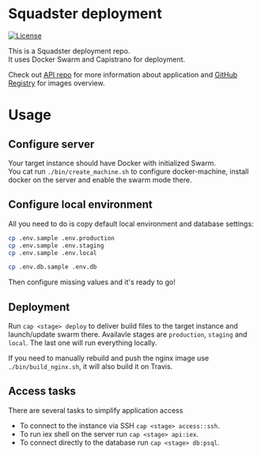 # Squadster deployment

[![License](https://img.shields.io/github/license/squadster/squadster-deployment.svg)](https://github.com/squadster/squadster-deployment/blob/master/LICENSE)
<!---
[![Site status](https://img.shields.io/website?down_color=red&down_message=Offline&up_color=green&up_message=Up&url=http%3A%2F%2Fsquadster.wtf)](https://squadster.wtf)
-->

This is a Squadster deployment repo.<br />
It uses Docker Swarm and Capistrano for deployment.

Check out [API repo](https://github.com/squadster/squadster-api) for more information about application and
[GitHub Registry](https://github.com/orgs/squadster/packages) for images overview.

# Usage

## Configure server

Your target instance should have Docker with initialized Swarm.<br />
You cat run `./bin/create_machine.sh` to configure docker-machine, install docker on the server and enable
the swarm mode there.

## Configure local environment

All you need to do is copy default local environment and database settings:

```bash
cp .env.sample .env.production
cp .env.sample .env.staging
cp .env.sample .env.local

cp .env.db.sample .env.db
```

Then configure missing values and it's ready to go!<br />

## Deployment

Run `cap <stage> deploy` to deliver build files to the target instance and launch/update swarm there.
Availavle stages are `production`, `staging` and `local`. The last one will run everything locally.

If you need to manually rebuild and push the nginx image use `./bin/build_nginx.sh`, it will also build it on Travis.

## Access tasks

There are several tasks to simplify application access

* To connect to the instance via SSH `cap <stage> access::ssh`.
* To run iex shell on the server run `cap <stage> api:iex`.
* To connect directly to the database run `cap <stage> db:psql`.
